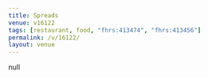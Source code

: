 ```yaml
---
title: Spreads
venue: v16122
tags: [restaurant, food, "fhrs:413474", "fhrs:413456"]
permalink: /v/16122/
layout: venue
---
```

null